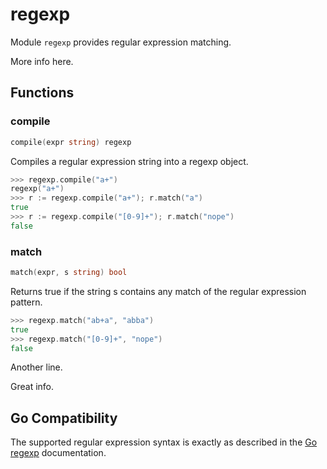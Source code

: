 # regexp

Module `regexp` provides regular expression matching.

More info here.

## Functions

### compile

```go filename="Function signature"
compile(expr string) regexp
```

Compiles a regular expression string into a regexp object.

```go copy filename="Example"
>>> regexp.compile("a+")
regexp("a+")
>>> r := regexp.compile("a+"); r.match("a")
true
>>> r := regexp.compile("[0-9]+"); r.match("nope")
false
```

### match

```go filename="Function signature"
match(expr, s string) bool
```

Returns true if the string s contains any match of the regular expression pattern.

```go copy filename="Example"
>>> regexp.match("ab+a", "abba")
true
>>> regexp.match("[0-9]+", "nope")
false
```

Another line.

Great info.

## Go Compatibility

The supported regular expression syntax is exactly as described
in the [Go regexp](https://pkg.go.dev/regexp) documentation.
